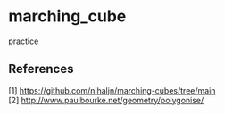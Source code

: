 # marching_cube
 practice

## References  
[1] https://github.com/nihaljn/marching-cubes/tree/main
<br>
[2] http://www.paulbourke.net/geometry/polygonise/
